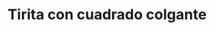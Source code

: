 ---
title: Tirita con cuadrado colgante
date: 
draft: false

# descripcion
description : Aro pasante con tira rígida de microcubic rígida con cuadrado de cubic colgante

materials: Plata 925

color: Plateado

dimensions: 2cm

code: 01-03-0157

type: "Aros"

categories: []

# Images
# first image will be shown in the product page
images:
  # - image: "images/path_to_image"
  # La ubicacion de las imagenes es imagenes/Aros/Aros.Microcubic/01-03-0157-tirita-con-cuadrado-colgante
  - image: "./images/aros/microcubic/01-03-0157-tirita-con-cuadrado-colgante_a.jpeg"
  - image: "./images/aros/microcubic/01-03-0157-tirita-con-cuadrado-colgante_b.jpeg"
---